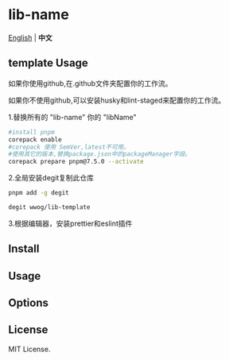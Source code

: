 # lib-name

[English](../README.md) | **中文**

## template Usage

如果你使用github,在.github文件夹配置你的工作流。

如果你不使用github,可以安装husky和lint-staged来配置你的工作流。

1.替换所有的 "lib-name" 你的 "libName"

```bash
#install pnpm
corepack enable
#corepack 使用 SemVer,latest不可用。
#使用其它的版本,替换package.json中的packageManager字段。
corepack prepare pnpm@7.5.0 --activate
```

2.全局安装degit复制此仓库

```bash
pnpm add -g degit

degit wwog/lib-template
```

3.根据编辑器，安装prettier和eslint插件


## Install

## Usage

## Options

## License

MIT License.
